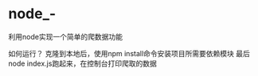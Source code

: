 # node_-
利用node实现一个简单的爬数据功能
 
 如何运行？
    克隆到本地后，使用npm install命令安装项目所需要依赖模块
    最后node index.js跑起来，在控制台打印爬取的数据
